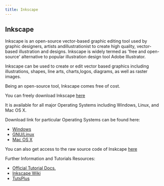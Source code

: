 ```yaml
---
title: Inkscape
---
```

## Inkscape

Inkscape is an open-source vector-based graphic editing tool used by graphic designers, artists andillustrationist to create high quality,
vector-based illustration and designs. Inkscape is widely termed as 'free and open-source' alternative to popular illustration design tool Adobe Illustrator.

Inkscape can be used to create or edit vector based graphics including illustrations, shapes, line arts, charts,logos, diagrams, 
as well as raster images.

Being an open-source tool, Inkscape comes free of cost. 

You can freely download Inkscape [here](https://inkscape.org/release/0.92.3/)

It is available for all major Operating Systems including Windows, Linux, and Mac OS X.

Download link for particular Operating Systems can be found here:

- [Windows](https://inkscape.org/release/0.92.3/windows/)
- [GNU/Linux](https://inkscape.org/release/0.92.3/gnulinux/)
- [Mac OS X](https://inkscape.org/release/0.92.3/mac-os-x/dl/)

You can also get access to the raw source code of Inskcape [here](https://inkscape.org/release/0.92.3/source/)

Further Information and Tutorials Resources:
- [Official Tutorial Docs.](https://inkscape.org/learn/tutorials/)
- [Inkscape Wiki](http://wiki.inkscape.org/wiki/index.php/Compiling_Inkscape)
- [TutsPlus](https://design.tutsplus.com/articles/back-to-school-28-easy-inkscape-tutorials--cms-21870)
